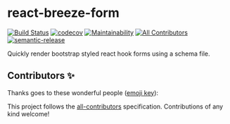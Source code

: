 # react-breeze-form

[![Build Status](https://travis-ci.org/start-at-root/react-breeze-form.svg?branch=master)](https://travis-ci.org/start-at-root/react-breeze-form)
[![codecov](https://codecov.io/gh/jlison/react-breeze-form/branch/master/graph/badge.svg)](https://codecov.io/gh/jlison/react-breeze-form)
[![Maintainability](https://api.codeclimate.com/v1/badges/f9d7cae974904d3c0747/maintainability)](https://codeclimate.com/github/start-at-root/react-breeze-form/maintainability)
[![All Contributors](https://img.shields.io/badge/all_contributors-0-orange.svg?style=flat-square)](#contributors-)
[![semantic-release](https://img.shields.io/badge/%20%20%F0%9F%93%A6%F0%9F%9A%80-semantic--release-e10079.svg)](https://github.com/semantic-release/semantic-release)

Quickly render bootstrap styled react hook forms using a schema file.

## Contributors ✨

Thanks goes to these wonderful people
([emoji key](https://allcontributors.org/docs/en/emoji-key)):

<!-- ALL-CONTRIBUTORS-LIST:START - Do not remove or modify this section -->
<!-- prettier-ignore-start -->
<!-- markdownlint-disable -->
<!-- markdownlint-enable -->
<!-- prettier-ignore-end -->

<!-- ALL-CONTRIBUTORS-LIST:END -->

This project follows the
[all-contributors](https://github.com/all-contributors/all-contributors)
specification. Contributions of any kind welcome!
